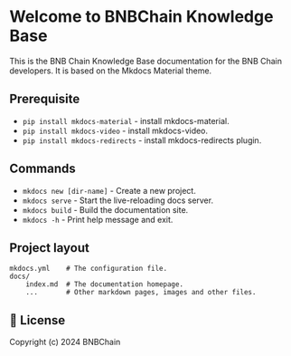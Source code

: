 # Welcome to BNBChain Knowledge Base

This is the BNB Chain Knowledge Base documentation for the BNB Chain developers. It is based on the Mkdocs Material theme. 

## Prerequisite  

* `pip install mkdocs-material` - install mkdocs-material.
* `pip install mkdocs-video` - install mkdocs-video.
* `pip install mkdocs-redirects` - install mkdocs-redirects plugin.

## Commands

* `mkdocs new [dir-name]` - Create a new project.
* `mkdocs serve` - Start the live-reloading docs server.
* `mkdocs build` - Build the documentation site.
* `mkdocs -h` - Print help message and exit.

## Project layout

    mkdocs.yml    # The configuration file.
    docs/
        index.md  # The documentation homepage.
        ...       # Other markdown pages, images and other files.

## 📜 License

Copyright (c) 2024 BNBChain 

